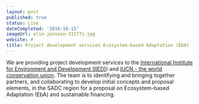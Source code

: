 ```yaml
---
layout: post
published: true
status: Live
dateCompleted: '2016-10-15'
imageUrl: elin-jonsson-31177z.jpg
website: #
title: Project development services Ecosystem-based Adaptation (EbA)
---
```


We are providing project development services to the [International Institute for Environment and Development (IIED)](www.iied.org)) and [IUCN - the world conservation union](www.iucn.org). The team is to identifying and bringing together partners, and collaborating to develop initial concepts and proposal elements, in the SADC region for a proposal on Ecosystem-based Adaptation (EbA) and sustainable financing.
